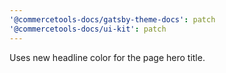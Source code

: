 ```yaml
---
'@commercetools-docs/gatsby-theme-docs': patch
'@commercetools-docs/ui-kit': patch
---
```


Uses new headline color for the page hero title.
